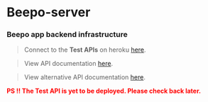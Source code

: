 # Beepo-server
### Beepo app backend infrastructure

>  Connect to the <b>Test APIs</b> on heroku [here](https://beepo-app.herokuapp.com/api/v1).

>  View API documentation [here](https://beepo-app.herokuapp.com/docs).

>  View alternative API documentation [here](https://beepo-app.herokuapp.com/redoc).

 <b> <span style = "color:red"> PS ‼ The Test API is  yet to be  deployed. Please check back later. </span> </b>

